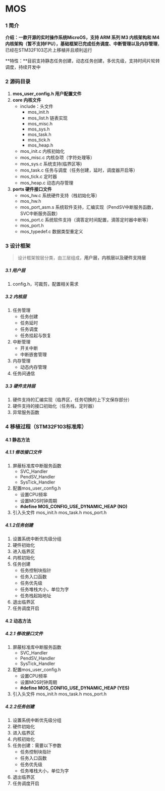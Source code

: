 # MOS

### 1 简介

**介绍：**一款开源的实时操作系统MicroOS，支持 ARM 系列 M3 内核架构和 M4 内核架构（暂不支持FPU），基础框架已完成**任务调度、中断管理以及内存管理**，已经在STM32F103芯片上移植并且顺利运行

**特性：**目前支持静态任务创建，动态任务创建，多优先级，支持时间片轮转调度，持续开发中

### 2 源码目录

1. **mos_user_config.h  用户配置文件**
2. **core 内核文件**
   - include：头文件
     - mos_init.h
     - mos_list.h 链表实现
     - mos_misc.h
     - mos_sys.h
     - mos_task.h
     - mos_tick.h
     - mos_heap.h
   - mos_init.c       内核初始化
   - mos_misc.c    内核杂项（字符处理等）
   - mos_sys.c       系统支持(临界区等)
   - mos_task.c     任务与调度（任务创建，延时，调度器开启等）
   - mos_tick.c      定时器
   - mos_heap.c   动态内存管理
3. **ports  硬件接口文件**
   - mos_hw.c 	系统硬件支持（栈初始化等）
   - mos_hw.h 
   - mos_port_asm.s 系统软件支持，汇编实现（PendSV中断服务函数，SVC中断服务函数）
   - mos_port.c  系统软件支持（滴答定时间配置，滴答定时器中断等）
   - mos_port.h
   - mos_typedef.c  数据类型重定义

### 3 设计框架

> 设计框架按层分类，由三层组成，**用户层，内核层以及硬件支持层**

##### 3.1 用户层

1. config.h，可裁剪，配置相关需求

##### 3.2 内核层

1. 任务管理
   - 任务创建
   - 任务延时
   - 任务调度
   - 任务挂起与恢复
2. 中断管理
   - 开关中断
   - 中断嵌套管理
3. 内存管理
   - 动态内存管理
4. 任务间通信

##### 3.3 硬件支持层

1. 硬件支持的汇编实现（临界区，任务切换的上下文保存部分）
2. 硬件支持的接口初始化（任务栈，定时器）
3. 异常服务函数

### 4 移植过程（STM32F103标准库）

#### 4.1 静态方法

##### 4.1.1 修改接口文件

1. 屏蔽标准库中断服务函数
   - SVC_Handler
   - PendSV_Handler
   - SysTick_Handler
2. 配置mos_user_config.h 
   - 设置CPU频率
   - 设置MOS时钟周期
   - **#define MOS_CONFIG_USE_DYNAMIC_HEAP		    (NO)**
3. 引入头文件 mos_init.h mos_task.h mos_port.h

##### 4.1.2任务创建

1. 设置系统中断优先级分组
2. 硬件初始化
3. 进入临界区
4. 内核初始化
5. 任务创建
   - 任务控制块指针
   - 任务入口函数
   - 任务优先级
   - 任务堆栈大小，单位为字
   - 任务栈起始地址
6. 退出临界区
7. 任务调度开启

#### 4.2 动态方法

##### 4.2.1 修改接口文件

1. 屏蔽标准库中断服务函数
   - SVC_Handler
   - PendSV_Handler
   - SysTick_Handler
2. 配置mos_user_config.h 
   - 设置CPU频率
   - 设置MOS时钟周期
   - **#define MOS_CONFIG_USE_DYNAMIC_HEAP		    (YES)**
3. 引入头文件 mos_init.h mos_task.h mos_port.h

##### 4.2.2任务创建

1. 设置系统中断优先级分组
2. 硬件初始化
3. 进入临界区
4. 内核初始化
5. 任务创建：需要以下参数
   - 任务控制块指针
   - 任务入口函数
   - 任务优先级
   - 任务堆栈大小，单位为字
6. 退出临界区
7. 任务调度开启



